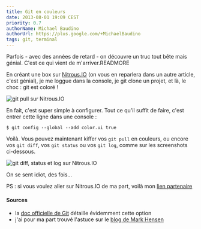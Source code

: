 ```yaml
---
title: Git en couleurs
date: 2013-08-01 19:09 CEST
priority: 0.7
authorName: Michael Baudino
authorUrl: https://plus.google.com/+MichaelBaudino
tags: git, terminal
---
```


Parfois - avec des années de retard - on découvre un truc tout bête mais génial. C'est ce qui vient de m'arriver.READMORE

En créant une box sur [Nitrous.IO](https://www.nitrous.io) (on vous en reparlera dans un autre article, c'est génial), je me loggue dans la console, je git clone un projet, et là, le choc : git est coloré !

![git pull sur Nitrous.IO](git-colored-01-pull.png "git pull sur Nitrous.IO")

En fait, c'est super simple à configurer. Tout ce qu'il suffit de faire, c'est entrer cette ligne dans une console :

```shell
$ git config --global --add color.ui true
```

Voilà. Vous pouvez maintenant kiffer vos `git pull` en couleurs, ou encore vos `git diff`, vos `git status` ou vos `git log`, comme sur les screenshots ci-dessous.

![git diff, status et log sur Nitrous.IO](git-colored-02-diff-status-log.png "git diff, status et log sur Nitrous.IO")

On se sent idiot, des fois...

PS : si vous voulez aller sur Nitrous.IO de ma part, voilà mon [lien partenaire](https://www.nitrous.io/join/AkeaRDCF-N8)

#### Sources

* la [doc officielle de Git](http://git-scm.com/book/fr/Personnalisation-de-Git-Configuration-de-Git#Couleurs-dans-Git) détaille évidemment cette option
* j'ai pour ma part trouvé l'astuce sur le [blog de Mark Hensen](http://www.markhansen.co.nz/color-git)